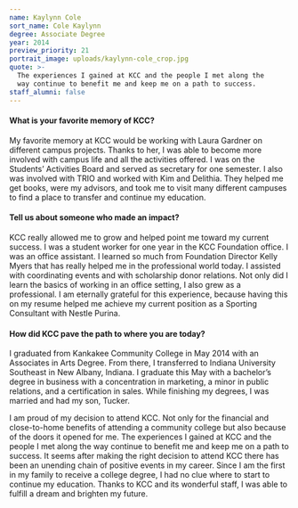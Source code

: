 ```yaml
---
name: Kaylynn Cole
sort_name: Cole Kaylynn
degree: Associate Degree
year: 2014
preview_priority: 21
portrait_image: uploads/kaylynn-cole_crop.jpg
quote: >-
  The experiences I gained at KCC and the people I met along the
  way continue to benefit me and keep me on a path to success.
staff_alumni: false
---
```


<h4 class="blue-heading-small">What is your favorite memory of KCC?</h4>
My favorite memory at KCC would be working with Laura Gardner on different campus projects. Thanks to her, I was able to become more involved with campus life and all the activities offered. I was on the Students’ Activities Board and served as secretary for one semester. I also was involved with TRIO and worked with Kim and Delithia. They helped me get books, were my advisors, and took me to visit many different campuses to find a place to transfer and continue my education.

<h4 class="blue-heading-small">Tell us about someone who made an impact?</h4>
KCC really allowed me to grow and helped point me toward my current success. I was a student worker for one year in the KCC Foundation office. I was an office assistant. I learned so much from Foundation Director Kelly Myers that has really helped me in the professional world today. I assisted with coordinating events and with scholarship donor relations. Not only did I learn the basics of working in an office setting, I also grew as a professional. I am eternally grateful for this experience, because having this on my resume helped me achieve my current position as a Sporting Consultant with Nestle Purina.

<h4 class="blue-heading-small">How did KCC pave the path to where you are today?</h4>
I graduated from Kankakee Community College in May 2014 with an Associates in Arts Degree. From there, I transferred to Indiana University Southeast in New Albany, Indiana. I graduate this May with a bachelor’s degree in business with a concentration in marketing, a minor in public relations, and a certification in sales. While finishing my degrees, I was married and had my son, Tucker.

I am proud of my decision to attend KCC. Not only for the financial and close-to-home benefits of attending a community college but also because of the doors it opened for me. The experiences I gained at KCC and the people I met along the way continue to benefit me and keep me on a path to success. It seems after making the right decision to attend KCC there has been an unending chain of positive events in my career. Since I am the first in my family to receive a college degree, I had no clue where to start to continue my education. Thanks to KCC and its wonderful staff, I was able to fulfill a dream and brighten my future.
